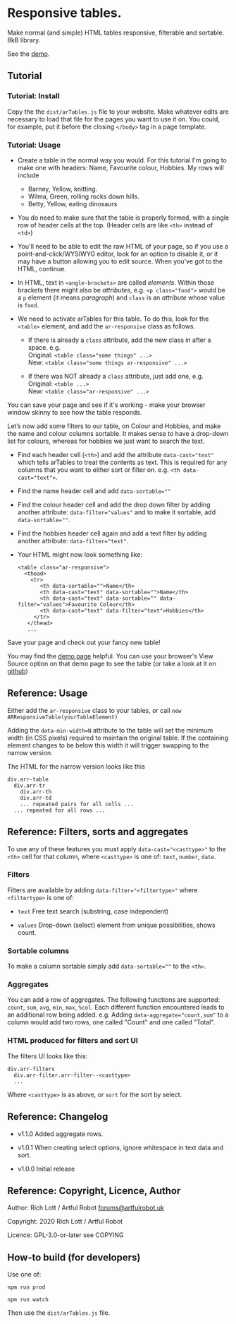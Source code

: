 # Responsive tables.

Make normal (and simple) HTML tables responsive, filterable and sortable.
8kB library.

See the [demo](https://artfulrobot.uk/lil/arTables/).

## Tutorial

### Tutorial: Install

Copy the the `dist/arTables.js` file to your website. Make whatever edits
are necessary to load that file for the pages you want to use it on. You
could, for example, put it before the closing `</body>` tag in a page
template.

### Tutorial: Usage

- Create a table in the normal way you would. For this tutorial I'm going
  to make one with headers: Name, Favourite colour, Hobbies. My rows will
  include

   - Barney, Yellow, knitting.
   - Wilma, Green, rolling rocks down hills.
   - Betty, Yellow, eating dinosaurs

- You do need to make sure that the table is properly formed, with
  a single row of header cells at the top. (Header cells are like `<th>`
  instead of `<td>`)

- You'll need to be able to edit the raw HTML of your page, so if you use
  a point-and-click/WYSIWYG editor, look for an option to disable it, or
  it may have a button allowing you to edit source. When you've got to the
  HTML, continue.

- In HTML, text in `<angle-brackets>` are called *elements*. Within those
  brackets there might also be *attributes*, e.g. `<p class="food">` would
  be a `p` element (it means *paragraph*) and `class` is an *attribute*
  whose value is `food`.

- We need to activate arTables for this table. To do this, look for the
  `<table>` element, and add the `ar-responsive` class as
  follows.

   - If there is already a `class` attribute, add the new class in after
     a space. e.g.  
     Original: `<table class="some things" ...>`  
     New: `<table class="some things ar-responsive" ...>`

   - If there was NOT already a `class` attribute, just add one, e.g.  
     Original: `<table ...>`  
     New: `<table class="ar-responsive" ...>`

You can save your page and see if it's working - make your browser window
skinny to see how the table responds.

Let’s now add some filters to our table, on Colour and Hobbies, and make the
name and colour columns sortable. It makes sense to have a drop-down list for
colours, whereas for hobbies we just want to search the text.

- Find each header cell (`<th>`) and add the attribute
  `data-cast="text"` which tells arTables to treat the contents as text. This
  is required for any columns that you want to either sort or filter on. e.g.
  `<th data-cast="text">`.

- Find the name header cell and add `data-sortable=""`

- Find the colour header cell and add the drop down filter by adding another attribute: `data-filter="values"` and to make it sortable, add `data-sortable=""`.

- Find the hobbies header cell again and add a text filter by adding another attribute: `data-filter="text"`.


- Your HTML might now look something like:

   ```
   <table class="ar-responsive">
     <thead>
       <tr>
          <th data-sortable="">Name</th>
          <th data-cast="text" data-sortable="">Name</th>
          <th data-cast="text" data-sortable="" data-filter="values">Favourite Colour</th>
          <th data-cast="text" data-filter="text">Hobbies</th>
        </tr>
      </thead>
      ...
   ```

Save your page and check out your fancy new table!

You may find the [demo page](https://artfulrobot.uk/lil/arTables/) helpful. You can use your browser's View Source option on that demo page to see the table (or take a look at it on [github](https://github.com/artfulrobot/arTables/blob/master/src/index.html))



## Reference: Usage

Either add the `ar-responsive` class to your tables, or call
`new ARResponsiveTable(yourTableElement)`

Adding the `data-min-width=N` attribute to the table will set the minimum width
(in CSS pixels) required to maintain the original table. If the containing
element changes to be below this width it will trigger swapping to the narrow
version.

The HTML for the narrow version looks like this

```
div.arr-table
  div.arr-tr
    div.arr-th
    div.arr-td
    ... repeated pairs for all cells ...
  ... repeated for all rows ...

```

## Reference: Filters, sorts and aggregates

To use any of these features you must apply `data-cast="<casttype>"`
to the `<th>` cell for that column, where `<casttype>` is one of: `text`,
`number`, `date`.

### Filters

Filters are available by adding `data-filter="<filtertype>"` where
`<filtertype>` is one of:

- `text` Free text search (substring, case independent)

- `values` Drop-down (select) element from unique possibilities, shows
  count.

### Sortable columns

To make a column sortable simply add `data-sortable=""` to the `<th>`.

### Aggregates

You can add a row of aggregates. The following functions are supported:
`count`, `sum`, `avg`, `min`, `max`, `%col`. Each different function
encountered leads to an additional row being added. e.g. Adding
`data-aggregate="count,sum"` to a column would add two rows, one called
"Count" and one called "Total".

### HTML produced for filters and sort UI

The filters UI looks like this:

```
div.arr-filters
  div.arr-filter.arr-filter--<casttype>
  ...
```

Where `<casttype>` is as above, or `sort` for the sort by select.



## Reference: Changelog

- v1.1.0 Added aggregate rows.

- v1.0.1 When creating select options, ignore whitespace in text data and
  sort.

- v1.0.0 Initial release

## Reference: Copyright, Licence, Author

Author: Rich Lott / Artful Robot forums@artfulrobot.uk

Copyright: 2020 Rich Lott / Artful Robot

Licence: GPL-3.0-or-later see COPYING

## How-to build (for developers)

Use one of:

```
npm run prod

npm run watch
```

Then use the `dist/arTables.js` file.

